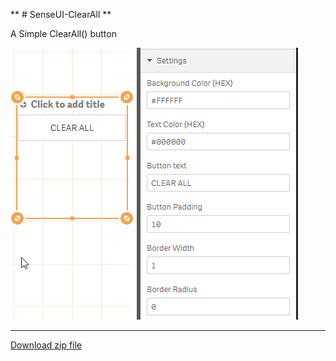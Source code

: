 ** # SenseUI-ClearAll **

A Simple ClearAll() button

![SenseUI - Clear All](/preview.png?raw=true "SenseUI - Clear All")

---

[Download zip file](https://github.com/yianni-ververis/SenseUI-ClearAll/archive/master.zip)